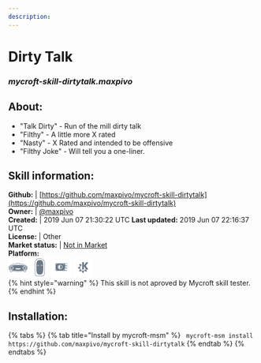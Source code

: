 ```yaml
---    
description:   
---    
```

# Dirty Talk  
### _mycroft-skill-dirtytalk.maxpivo_  
## About:  
* "Talk Dirty" - Run of the mill dirty talk
* "Filthy" - A little more X rated
* "Nasty" - X Rated and intended to be offensive
* "Filthy Joke" - Will tell you a one-liner.

## Skill information:  
**Github:** | [https://github.com/maxpivo/mycroft-skill-dirtytalk](https://github.com/maxpivo/mycroft-skill-dirtytalk)  
**Owner:** | [@maxpivo](https://github.com/maxpivo)  
**Created:** | 2019 Jun 07 21:30:22 UTC  **Last updated:** 2019 Jun 07 22:16:37 UTC  
**License:** | Other  
**Market status:** | [Not in Market](https://market.mycroft.ai/skill/)  
**Platform:**  
 ![](../.gitbook/assets/mark-1-icon.png)  ![](../.gitbook/assets/mark-2-icon.png)  ![](../.gitbook/assets/picroft-icon.png)  ![](../.gitbook/assets/kde.png)   
{% hint style="warning" %}
This skill is not aproved by Mycroft skill tester.
{% endhint %}
    
## Installation:  
{% tabs %}
{% tab title="Install by mycroft-msm" %}
``` mycroft-msm install https://github.com/maxpivo/mycroft-skill-dirtytalk```
{% endtab %}
  {% endtabs %}
  